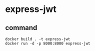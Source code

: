 # express-jwt


## command 

```
docker build . -t express-jwt
docker run -d -p 8000:8000 express-jwt
```
